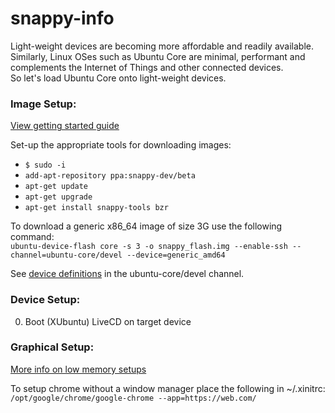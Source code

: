 # snappy-info
Light-weight devices are becoming more affordable and readily available. Similarly, Linux OSes such as Ubuntu Core are minimal, performant and complements the Internet of Things and other connected devices.  
So let's load Ubuntu Core onto light-weight devices.

### Image Setup:
[View getting started guide](https://developer.ubuntu.com/en/snappy/start/)

Set-up the appropriate tools for downloading images:
- `$ sudo -i`
- `add-apt-repository ppa:snappy-dev/beta`
- `apt-get update`
- `apt-get upgrade`
- `apt-get install snappy-tools bzr`

To download a generic x86_64 image of size 3G use the following command:  
`ubuntu-device-flash core -s 3 -o snappy_flash.img --enable-ssh --channel=ubuntu-core/devel --device=generic_amd64`

See [device definitions](http://system-image.ubuntu.com/channels.json) in the ubuntu-core/devel channel.

### Device Setup:
0. Boot (XUbuntu) LiveCD on target device


### Graphical Setup:

[More info on low memory setups](https://help.ubuntu.com/community/Installation/LowMemorySystems)

To setup chrome without a window manager place the following in ~/.xinitrc:  
`/opt/google/chrome/google-chrome --app=https://web.com/`

